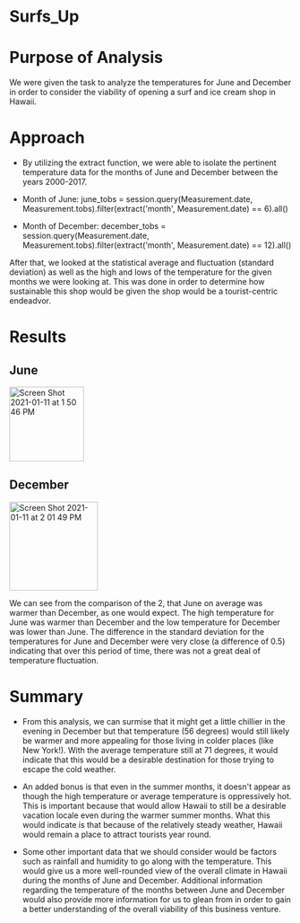 # Surfs_Up

# Purpose of Analysis
We were given the task to analyze the temperatures for June and December in order to consider the viability of opening a surf and ice cream shop in Hawaii. 

# Approach
- By utilizing the extract function, we were able to isolate the pertinent temperature data for the months of June and December between the years 2000-2017.

- Month of June:
june_tobs = session.query(Measurement.date, Measurement.tobs).filter(extract('month', Measurement.date) == 6).all()

- Month of December:
december_tobs = session.query(Measurement.date, Measurement.tobs).filter(extract('month', Measurement.date) == 12).all()

After that, we looked at the statistical average and fluctuation (standard deviation) as well as the high and lows of the temperature for the given months we were looking at. This was done in order to determine how sustainable this shop would be given the shop would be a tourist-centric endeadvor. 

# Results

## June
<img width="133" alt="Screen Shot 2021-01-11 at 1 50 46 PM" src="https://user-images.githubusercontent.com/68168883/104226123-4c889d00-5415-11eb-9a9f-2a59c1a7f68e.png">

## December 
<img width="158" alt="Screen Shot 2021-01-11 at 2 01 49 PM" src="https://user-images.githubusercontent.com/68168883/104226369-adb07080-5415-11eb-8f62-49264400f792.png">

We can see from the comparison of the 2, that June on average was warmer than December, as one would expect. The high temperature for June was warmer than December and the low temperature for December was lower than June. The difference in the standard deviation for the temperatures for June and December were very close (a difference of 0.5) indicating that over this period of time, there was not a great deal of temperature fluctuation. 

# Summary

- From this analysis, we can surmise that it might get a little chillier in the evening in December but that temperature (56 degrees) would still likely be warmer and more appealing for those living in colder places (like New York!). With the average temperature still at 71 degrees, it would indicate that this would be a desirable destination for those trying to escape the cold weather. 

- An added bonus is that even in the summer months, it doesn't appear as though the high temperature or average temperature is oppressively hot. This is important because that would allow Hawaii to still be a desirable vacation locale even during the warmer summer months. What this would indicate is that because of the relatively steady weather, Hawaii would remain a place to attract tourists year round. 

- Some other important data that we should consider would be factors such as rainfall and humidity to go along with the temperature. This would give us a more well-rounded view of the overall climate in Hawaii during the months of June and December. Additional information regarding the temperature of the months between June and December would also provide more information for us to glean from in order to gain a better understanding of the overall viability of this business venture. 
